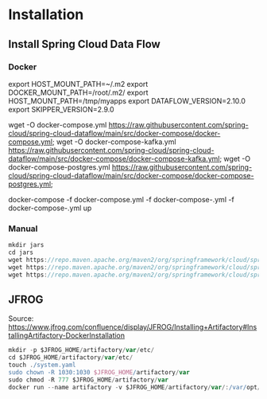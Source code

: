 # Installation
## Install Spring Cloud Data Flow
### Docker
export HOST_MOUNT_PATH=~/.m2
export DOCKER_MOUNT_PATH=/root/.m2/
export HOST_MOUNT_PATH=/tmp/myapps
export DATAFLOW_VERSION=2.10.0
export SKIPPER_VERSION=2.9.0

wget -O docker-compose.yml https://raw.githubusercontent.com/spring-cloud/spring-cloud-dataflow/main/src/docker-compose/docker-compose.yml;
wget -O docker-compose-kafka.yml https://raw.githubusercontent.com/spring-cloud/spring-cloud-dataflow/main/src/docker-compose/docker-compose-kafka.yml;
wget -O docker-compose-postgres.yml https://raw.githubusercontent.com/spring-cloud/spring-cloud-dataflow/main/src/docker-compose/docker-compose-postgres.yml;

docker-compose -f docker-compose.yml -f docker-compose-<broker>.yml -f docker-compose-<database>.yml up

### Manual
```groovy
mkdir jars
cd jars
wget https://repo.maven.apache.org/maven2/org/springframework/cloud/spring-cloud-dataflow-server/2.10.0/spring-cloud-dataflow-server-2.10.0.jar
wget https://repo.maven.apache.org/maven2/org/springframework/cloud/spring-cloud-dataflow-shell/2.10.0/spring-cloud-dataflow-shell-2.10.0.jar
wget https://repo.maven.apache.org/maven2/org/springframework/cloud/spring-cloud-skipper-server/2.9.0/spring-cloud-skipper-server-2.9.0.jar
```

## JFROG
Source: https://www.jfrog.com/confluence/display/JFROG/Installing+Artifactory#InstallingArtifactory-DockerInstallation

```groovy
mkdir -p $JFROG_HOME/artifactory/var/etc/
cd $JFROG_HOME/artifactory/var/etc/
touch ./system.yaml
sudo chown -R 1030:1030 $JFROG_HOME/artifactory/var
sudo chmod -R 777 $JFROG_HOME/artifactory/var
docker run --name artifactory -v $JFROG_HOME/artifactory/var/:/var/opt/jfrog/artifactory -d -p 8081:8081 -p 8082:8082 releases-docker.jfrog.io/jfrog/artifactory-oss:latest
```